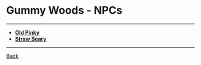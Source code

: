 # Gummy Woods - NPCs

---

- **[Old Pinky](./old-pinky.md)**
- **[Straw Beary](./straw-beary.md)**

---
[Back](../)